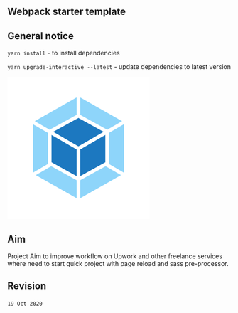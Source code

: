 ## Webpack starter template

## General notice
`yarn install` - to install dependencies

`yarn upgrade-interactive --latest` - update dependencies to latest version

<img src="https://github.com/BrotherhoodOfEden/sg-webpack-starter-template/blob/master/src/assets/img/logo.png" alt="logo" style="width:320px;"/>

## Aim
Project Aim to improve workflow on Upwork and other freelance services where need to start quick project with page reload and sass pre-processor.


## Revision
`19 Oct 2020`
